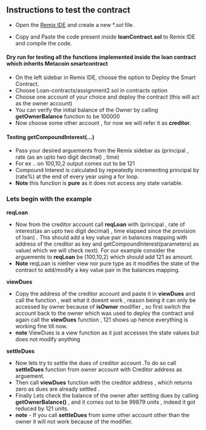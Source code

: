 ## Instructions to test the contract
* Open the [Remix IDE](https://remix.ethereum.org/) and create a new *.*sol* file. 

* Copy and Paste the code present inside **loanContract.sol** to Remix IDE and compile the code. 
 
 #### Dry run for testing all the functions implemented inside the loan contract which inherits Metacoin smartcontract
 * On the left sidebar in Remix IDE, choose the option to Deploy the Smart Contract. 
 * Choose Loan-contracts/assignment2.sol in contracts option
 * Choose one account of your choice and deploy the contract (this will act as the owner account)
 * You can verify the initial balance of the Owner by calling **getOwnerBalance** function to be 100000
 * Now choose some other account , for now we will refer it as **creditor**.
 
 #### Testing getCompoundInterest(...)
 * Pass your desired arguements from the Remix sidebar as (principal , rate (as an upto two digit decimal) , time) 
 * For ex .. on 100,10,2 output comes out to be 121 
 * Compound Interest is calculated by repeatedly incrementing principal by (rate%) at the end of every year using a for loop.
 * **Note** this function is **pure** as it does not access any state variable.
 
 ### Lets begin with the example 
 **reqLoan**
 * Now from the creditor account call **reqLoan** with (principal , rate of interest(as an upto two digit decimal) , time elapsed since the provision of loan) . This should add a key value pair in balances mapping with address of the creditor as key and getCompoundInterest(parameters) as value( which we will check next). For our example consider the arguements to **reqLoan** be (100,10,2) which should add 121 as amount.
 * **Note** reqLoan is niether view nor pure type as it modifies the state of the contract to add/modify a key value pair in the balances mapping.
 
**viewDues**
 * Copy the address of the creditor account and paste it in **viewDues** and call the function , wait what it doesnt work , reason being it can only be accessed by owner because of **isOwner** modifier , so first switch the account back to the owner which was used to deploy the contract and again call the **viewDues** function , 121 shows up hence everything is working fine till now.
* **note** ViewDues is a view function as it just accesses the state values but does not modify anything 

**settleDues**
* Now lets try to settle the dues of creditor account .To do so call **settleDues** function from owner account with Creditor address as arguement.
* Then call **viewDues** function with the creditor address , which returns zero as dues are already settled .
* Finally Lets check the balance of the owner after settling dues by calling **getOwnerBalance()** , and it comes out to be  99879 units , indeed it got reduced by 121 units.
* **note** - If you call **settleDues** from some other account other than the owner it will not work because of the modifier.
